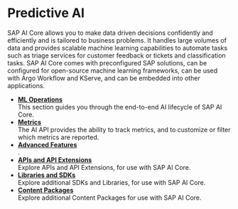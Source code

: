 <!-- loio6c3b730e5e514cf9aad410fd2a4c637f -->

# Predictive AI

SAP AI Core allows you to make data driven decisions confidently and efficiently and is tailored to business problems. It handles large volumes of data and provides scalable machine learning capabilities to automate tasks such as triage services for customer feedback or tickets and classification tasks. SAP AI Core comes with preconfigured SAP solutions, can be configured for open-source machine learning frameworks, can be used with Argo Workflow and KServe, and can be embedded into other applications.

-   **[ML Operations](ml-operations-7f5aa9b.md "This section guides you through the end-to-end AI lifecycle of SAP AI Core.")**  
This section guides you through the end-to-end AI lifecycle of SAP AI Core.
-   **[Metrics](metrics-36f8bec.md "The AI API provides the ability to track metrics, and to customize or filter which metrics
			are reported. ")**  
The AI API provides the ability to track metrics, and to customize or filter which metrics are reported.
-   **[Advanced Features](advanced-features-24f2fbb.md ".")**  
.
-   **[APIs and API Extensions](apis-and-api-extensions-0cb7275.md "Explore APIs and API Extensions, for use with SAP AI Core.")**  
Explore APIs and API Extensions, for use with SAP AI Core.
-   **[Libraries and SDKs](libraries-and-sdks-499309d.md "Explore additional SDKs and Libraries, for use with SAP AI Core.")**  
Explore additional SDKs and Libraries, for use with SAP AI Core.
-   **[Content Packages](content-packages-9e1c83d.md "Explore additional  Content Packages for use with SAP AI Core.")**  
Explore additional Content Packages for use with SAP AI Core.


